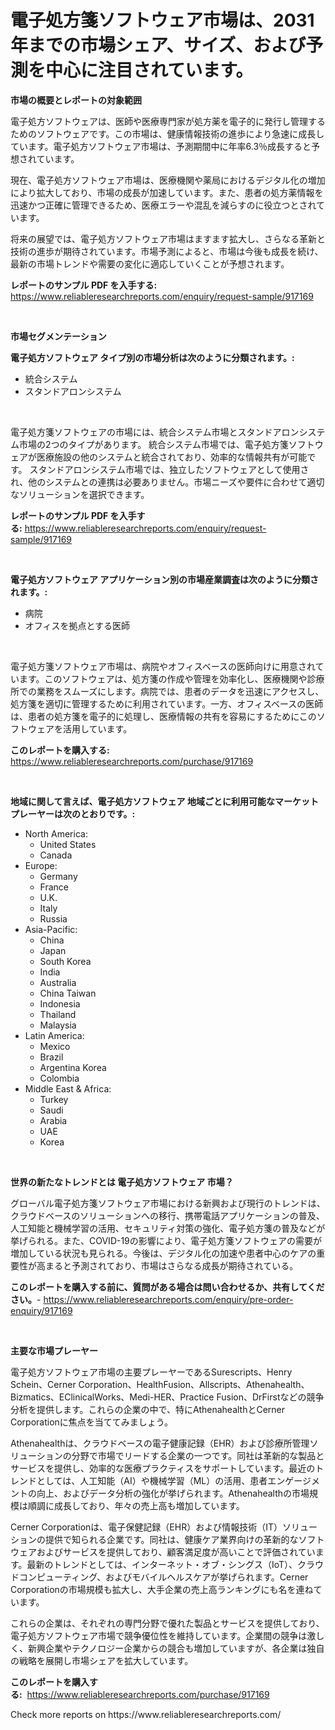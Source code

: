 <p><h1>電子処方箋ソフトウェア市場は、2031年までの市場シェア、サイズ、および予測を中心に注目されています。</h1></p><p><strong>市場の概要とレポートの対象範囲</strong></p>
<p><p>電子処方ソフトウェアは、医師や医療専門家が処方薬を電子的に発行し管理するためのソフトウェアです。この市場は、健康情報技術の進歩により急速に成長しています。電子処方ソフトウェア市場は、予測期間中に年率6.3％成長すると予想されています。</p><p>現在、電子処方ソフトウェア市場は、医療機関や薬局におけるデジタル化の増加により拡大しており、市場の成長が加速しています。また、患者の処方薬情報を迅速かつ正確に管理できるため、医療エラーや混乱を減らすのに役立つとされています。</p><p>将来の展望では、電子処方ソフトウェア市場はますます拡大し、さらなる革新と技術の進歩が期待されています。市場予測によると、市場は今後も成長を続け、最新の市場トレンドや需要の変化に適応していくことが予想されます。</p></p>
<p><strong>レポートのサンプル PDF を入手する:</strong> <a href="https://www.reliableresearchreports.com/enquiry/request-sample/917169">https://www.reliableresearchreports.com/enquiry/request-sample/917169</a></p>
<p>&nbsp;</p>
<p><strong>市場セグメンテーション</strong></p>
<p><strong>電子処方ソフトウェア タイプ別の市場分析は次のように分類されます。:</strong></p>
<p><ul><li>統合システム</li><li>スタンドアロンシステム</li></ul></p>
<p>&nbsp;</p>
<p><p>電子処方箋ソフトウェアの市場には、統合システム市場とスタンドアロンシステム市場の2つのタイプがあります。 統合システム市場では、電子処方箋ソフトウェアが医療施設の他のシステムと統合されており、効率的な情報共有が可能です。 スタンドアロンシステム市場では、独立したソフトウェアとして使用され、他のシステムとの連携は必要ありません。市場ニーズや要件に合わせて適切なソリューションを選択できます。</p></p>
<p><strong>レポートのサンプル PDF を入手する:</strong>&nbsp;<a href="https://www.reliableresearchreports.com/enquiry/request-sample/917169">https://www.reliableresearchreports.com/enquiry/request-sample/917169</a></p>
<p>&nbsp;</p>
<p><strong> 電子処方ソフトウェア アプリケーション別の市場産業調査は次のように分類されます。:</strong></p>
<p><ul><li>病院</li><li>オフィスを拠点とする医師</li></ul></p>
<p>&nbsp;</p>
<p><p>電子処方箋ソフトウェア市場は、病院やオフィスベースの医師向けに用意されています。このソフトウェアは、処方箋の作成や管理を効率化し、医療機関や診療所での業務をスムーズにします。病院では、患者のデータを迅速にアクセスし、処方箋を適切に管理するために利用されています。一方、オフィスベースの医師は、患者の処方箋を電子的に処理し、医療情報の共有を容易にするためにこのソフトウェアを活用しています。</p></p>
<p><strong>このレポートを購入する:</strong>&nbsp; <a href="https://www.reliableresearchreports.com/purchase/917169">https://www.reliableresearchreports.com/purchase/917169</a></p>
<p>&nbsp;</p>
<p><strong>地域に関して言えば、電子処方ソフトウェア 地域ごとに利用可能なマーケットプレーヤーは次のとおりです。:</strong></p>
<p><ul>
    <li>
        North America:
        <ul>
            <li>United States</li>
            <li>Canada</li>
        </ul>
    </li>
    <li>
        Europe:
        <ul>
            <li>Germany</li>
            <li>France</li>
            <li>U.K.</li>
            <li>Italy</li>
            <li>Russia</li>
        </ul>
    </li>
    <li>
        Asia-Pacific:
        <ul>
            <li>China</li>
            <li>Japan</li>
            <li>South Korea</li>
            <li>India</li>
            <li>Australia</li>
            <li>China Taiwan</li>
            <li>Indonesia</li>
            <li>Thailand</li>
            <li>Malaysia</li>
        </ul>
    </li>
    <li>
        Latin America:
        <ul>
            <li>Mexico</li>
            <li>Brazil</li>
            <li>Argentina Korea</li>
            <li>Colombia</li>
        </ul>
    </li>
    <li>
        Middle East & Africa:
        <ul>
            <li>Turkey</li>
            <li>Saudi</li>
            <li>Arabia</li>
            <li>UAE</li>
            <li>Korea</li>
        </ul>
    </li>
    </ul></p>
<p>&nbsp;</p>
<p><strong>世界の新たなトレンドとは 電子処方ソフトウェア 市場？</strong></p>
<p><p>グローバル電子処方箋ソフトウェア市場における新興および現行のトレンドは、クラウドベースのソリューションへの移行、携帯電話アプリケーションの普及、人工知能と機械学習の活用、セキュリティ対策の強化、電子処方箋の普及などが挙げられる。また、COVID-19の影響により、電子処方箋ソフトウェアの需要が増加している状況も見られる。今後は、デジタル化の加速や患者中心のケアの重要性が高まると予測されており、市場はさらなる成長が期待されている。</p></p>
<p><strong>このレポートを購入する前に、質問がある場合は問い合わせるか、共有してください。</strong>- <a href="https://www.reliableresearchreports.com/enquiry/pre-order-enquiry/917169">https://www.reliableresearchreports.com/enquiry/pre-order-enquiry/917169</a></p>
<p>&nbsp;</p>
<p><strong>主要な市場プレーヤー</strong></p>
<p><p>電子処方ソフトウェア市場の主要プレーヤーであるSurescripts、Henry Schein、Cerner Corporation、HealthFusion、Allscripts、Athenahealth、Bizmatics、EClinicalWorks、Medi-HER、Practice Fusion、DrFirstなどの競争分析を提供します。これらの企業の中で、特にAthenahealthとCerner Corporationに焦点を当ててみましょう。</p><p>Athenahealthは、クラウドベースの電子健康記録（EHR）および診療所管理ソリューションの分野で市場でリードする企業の一つです。同社は革新的な製品とサービスを提供し、効率的な医療プラクティスをサポートしています。最近のトレンドとしては、人工知能（AI）や機械学習（ML）の活用、患者エンゲージメントの向上、およびデータ分析の強化が挙げられます。Athenahealthの市場規模は順調に成長しており、年々の売上高も増加しています。</p><p>Cerner Corporationは、電子保健記録（EHR）および情報技術（IT）ソリューションの提供で知られる企業です。同社は、健康ケア業界向けの革新的なソフトウェアおよびサービスを提供しており、顧客満足度が高いことで評価されています。最新のトレンドとしては、インターネット・オブ・シングス（IoT）、クラウドコンピューティング、およびモバイルヘルスケアが挙げられます。Cerner Corporationの市場規模も拡大し、大手企業の売上高ランキングにも名を連ねています。</p><p>これらの企業は、それぞれの専門分野で優れた製品とサービスを提供しており、電子処方ソフトウェア市場で競争優位性を維持しています。企業間の競争は激しく、新興企業やテクノロジー企業からの競合も増加していますが、各企業は独自の戦略を展開し市場シェアを拡大しています。</p></p>
<p><strong>このレポートを購入する:</strong>&nbsp;&nbsp;<a href="https://www.reliableresearchreports.com/purchase/917169">https://www.reliableresearchreports.com/purchase/917169</a></p>
<p>Check more reports on https://www.reliableresearchreports.com/</p>